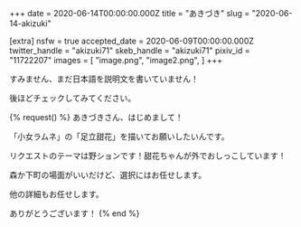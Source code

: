 +++
date = 2020-06-14T00:00:00.000Z
title = "あきづき"
slug = "2020-06-14-akizuki"

[extra]
nsfw = true
accepted_date = 2020-06-09T00:00:00.000Z
twitter_handle = "akizuki71"
skeb_handle = "akizuki71"
pixiv_id = "11722207"
images = [
  "image.png",
  "image2.png",
]
+++

すみません、まだ日本語を説明文を書いていません！

後ほどチェックしてみてください。

{% request() %}
あきづきさん、はじめまして！

「小女ラムネ」の「足立甜花」を描いてお願いしたいんです。

リクエストのテーマは野ションです！甜花ちゃんが外でおしっこしています！

森か下町の場面がいいだけど、選択にはお任せします。

他の詳細もお任せします。

ありがとうございます！
{% end %}